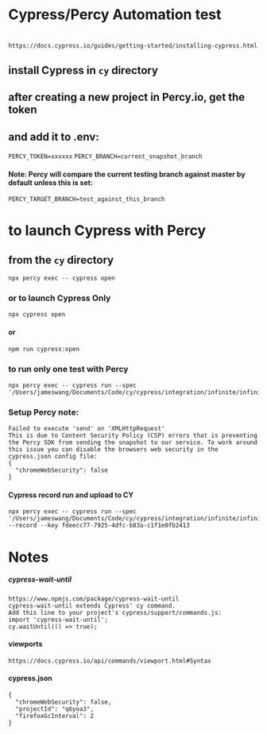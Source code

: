 
# Cypress/Percy Automation test 
# 
```
https://docs.cypress.io/guides/getting-started/installing-cypress.html
```
## install Cypress in `cy` directory
## after creating a new project in Percy.io, get the token
## and add it to .env: 
`PERCY_TOKEN=xxxxxx`
`PERCY_BRANCH=current_snapshot_branch`
#### Note: Percy will compare the current testing branch against master by default unless this is set:
`PERCY_TARGET_BRANCH=test_against_this_branch`


# to launch Cypress with Percy
## from the `cy` directory
```
npx percy exec -- cypress open
```
### or to launch Cypress Only
```
npx cypress open
```
#### or
```
npm run cypress:open
```

### to run only one test with Percy
```
npx percy exec -- cypress run --spec '/Users/jameswang/Documents/Code/cy/cypress/integration/infinite/infinite.js'
```

### Setup Percy note:
```
Failed to execute 'send' on 'XMLHttpRequest'
This is due to Content Security Policy (CSP) errors that is preventing the Percy SDK from sending the snapshot to our service. To work around this issue you can disable the browsers web security in the cypress.json config file:
{
  "chromeWebSecurity": false
}
```

#### Cypress record run and upload to CY
```
npx percy exec -- cypress run --spec '/Users/jameswang/Documents/Code/cy/cypress/integration/infinite/infinite.js' --record --key fdeecc77-7925-4dfc-b83a-c1f1e0fb2413
```
# Notes
##### cypress-wait-until
```
https://www.npmjs.com/package/cypress-wait-until
cypress-wait-until extends Cypress' cy command.
Add this line to your project's cypress/support/commands.js:
import 'cypress-wait-until';
cy.waitUntil(() => true);
```

#### viewports
`https://docs.cypress.io/api/commands/viewport.html#Syntax`

#### cypress.json
```
{
  "chromeWebSecurity": false,
  "projectId": "q6yoa3",
  "firefoxGcInterval": 2
}
```